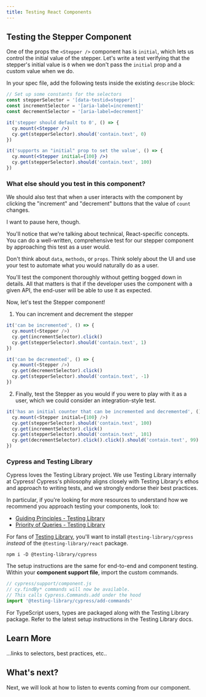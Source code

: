 ```yaml
---
title: Testing React Components
---
```


## Testing the Stepper Component

One of the props the `<Stepper />` component has is `initial`, which lets us
control the initial value of the stepper. Let's write a test verifying that the
stepper's initial value is `0` when we don't pass the `initial` prop and a
custom value when we do.

In your spec file, add the following tests inside the existing `describe` block:

<code-group>
<code-block label="Stepper.cy.jsx" active>

```jsx
// Set up some constants for the selectors
const stepperSelector = '[data-testid=stepper]'
const incrementSelector = '[aria-label=increment]'
const decrementSelector = '[aria-label=decrement]'

it('stepper should default to 0', () => {
  cy.mount(<Stepper />)
  cy.get(stepperSelector).should('contain.text', 0)
})

it('supports an "initial" prop to set the value', () => {
  cy.mount(<Stepper initial={100} />)
  cy.get(stepperSelector).should('contain.text', 100)
})
```

</code-block>
</code-group>

### What else should you test in this component?

We should also test that when a user interacts with the component by clicking
the "increment" and "decrement" buttons that the value of `count` changes.

I want to pause here, though.

You'll notice that we're talking about technical, React-specific concepts. You
can do a well-written, comprehensive test for our stepper component by
approaching this test as a user would.

Don't think about `data`, `methods`, or `props`. Think solely about the UI and
use your test to automate what you would naturally do as a user.

You'll test the component thoroughly without getting bogged down in details. All
that matters is that if the developer uses the component with a given API, the
end-user will be able to use it as expected.

Now, let's test the Stepper component!

1. You can increment and decrement the stepper

<code-group>
<code-block label="Stepper.cy.jsx" active>

```js
it('can be incremented', () => {
  cy.mount(<Stepper />)
  cy.get(incrementSelector).click()
  cy.get(stepperSelector).should('contain.text', 1)
})

it('can be decremented', () => {
  cy.mount(<Stepper />)
  cy.get(decrementSelector).click()
  cy.get(stepperSelector).should('contain.text', -1)
})
```

</code-block>
</code-group>

2. Finally, test the Stepper as you would if you were to play with it as a user,
   which we could consider an integration-style test.

<!-- <stepper initial="100"></stepper> -->

<code-group>
<code-block label="Stepper.cy.jsx" active>

```js
it('has an initial counter that can be incremented and decremented', () => {
  cy.mount(<Stepper initial={100} />)
  cy.get(stepperSelector).should('contain.text', 100)
  cy.get(incrementSelector).click()
  cy.get(stepperSelector).should('contain.text', 101)
  cy.get(decrementSelector).click().click().should('contain.text', 99)
})
```

</code-block>
</code-group>

### Cypress and Testing Library

Cypress loves the Testing Library project. We use Testing Library internally at
Cypress! Cypress's philosophy aligns closely with Testing Library's ethos and
approach to writing tests, and we strongly endorse their best practices.

In particular, if you're looking for more resources to understand how we
recommend you approach testing your components, look to:

- [Guiding Principles - Testing Library](https://testing-library.com/docs/guiding-principles)
- [Priority of Queries - Testing Library](https://testing-library.com/docs/queries/about#priority)

For fans of
[Testing Library](https://testing-library.com/docs/cypress-testing-library/intro/),
you'll want to install `@testing-library/cypress` _instead_ of the
`@testing-library/react` package.

```shell
npm i -D @testing-library/cypress
```

The setup instructions are the same for end-to-end and component testing. Within
your **component support file**, import the custom commands.

```js
// cypress/support/component.js
// cy.findBy* commands will now be available.
// This calls Cypress.Commands.add under the hood
import '@testing-library/cypress/add-commands'
```

For TypeScript users, types are packaged along with the Testing Library package.
Refer to the latest setup instructions in the Testing Library docs.

## Learn More

...links to selectors, best practices, etc..

## What's next?

Next, we will look at how to listen to events coming from our component.
